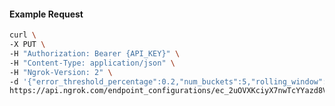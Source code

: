 <!-- Code generated for API Clients. DO NOT EDIT. -->

#### Example Request

```bash
curl \
-X PUT \
-H "Authorization: Bearer {API_KEY}" \
-H "Content-Type: application/json" \
-H "Ngrok-Version: 2" \
-d '{"error_threshold_percentage":0.2,"num_buckets":5,"rolling_window":300,"tripped_duration":120,"volume_threshold":20}' \
https://api.ngrok.com/endpoint_configurations/ec_2uOVXKciyX7nwTcYYazd8Vv99wi/circuit_breaker
```
